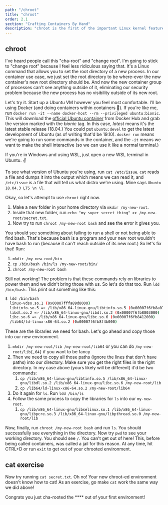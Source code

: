 ```yaml
---
path: "/chroot"
title: "chroot"
order: 2.1
section: "Crafting Containers By Hand"
description: "chroot is the first of the important Linux kernel features that allow us to create contained processes without a whole virtualization layer. Brian shows how to use chroot to restrict a process to a certain file tree."
---
```


## chroot

I've heard people call this "cha-root" and "change root". I'm going to stick to "change root" because I feel less ridiculous saying that. It's a Linux command that allows you to set the root directory of a new process. In our container use case, we just set the root directory to be where-ever the new container's new root directory should be. And now the new container group of processes can't see anything outside of it, eliminating our security problem because the new process has no visibility outside of its new root.

Let's try it. Start up a Ubuntu VM however you feel most comfortable. I'll be using Docker (and doing containers within containers 🤯). If you're like me, run `docker run -it --name docker-host --rm --privileged ubuntu:bionic`. This will download the [official Ubuntu container][ubuntu] from Docker Hub and grab the version marked with the _bionic_ tag. In this case, _latest_ means it's the latest stable release (18.04.) You could put `ubuntu:devel` to get the latest development of Ubuntu (as of writing that'd be 19.10). `docker run` means we're going to run some commands in the container, and the `-it` means we want to make the shell interactive (so we can use it like a normal terminal.)

If you're in Windows and using WSL, just open a new WSL terminal in Ubuntu. ✌️

To see what version of Ubuntu you're using, run `cat /etc/issue`. `cat` reads a file and dumps it into the output which means we can read it, and `/etc/issue` is a file that will tell us what distro we're using. Mine says `Ubuntu 18.04.3 LTS \n \l`.

Okay, so let's attempt to use `chroot` right now.

1. Make a new folder in your home directory via `mkdir /my-new-root`.
1. Inside that new folder, run `echo "my super secret thing" >> /my-new-root/secret.txt`.
1. Now try to run `chroot /my-new-root bash` and see the error it gives you.

You should see something about failing to run a shell or not being able to find bash. That's because bash is a program and your new root wouldn't have bash to run (because it can't reach outside of its new root.) So let's fix that! Run:

1. `mkdir /my-new-root/bin`
1. `cp /bin/bash /bin/ls /my-new-root/bin/`
1. `chroot /my-new-root bash`

Still not working! The problem is that these commands rely on libraries to power them and we didn't bring those with us. So let's do that too. Run `ldd /bin/bash`. This print out something like this:

```bash
$ ldd /bin/bash
  linux-vdso.so.1 (0x00007fffa89d8000)
  libtinfo.so.5 => /lib/x86_64-linux-gnu/libtinfo.so.5 (0x00007f6fb8a07000)
  libdl.so.2 => /lib/x86_64-linux-gnu/libdl.so.2 (0x00007f6fb8803000)
  libc.so.6 => /lib/x86_64-linux-gnu/libc.so.6 (0x00007f6fb8412000)
  /lib64/ld-linux-x86-64.so.2 (0x00007f6fb8f4b000)
```

These are the libraries we need for bash. Let's go ahead and copy those into our new environment.

1. `mkdir /my-new-root/lib /my-new-root/lib64` or you can do `/my-new-root/lib{,64}` if you want to be fancy
1. Then we need to copy all those paths (ignore the lines that don't have paths) into our directory. Make sure you get the right files in the right directory. In my case above (yours likely will be different) it'd be two commands:
   1. `cp /lib/x86_64-linux-gnu/libtinfo.so.5 /lib/x86_64-linux-gnu/libdl.so.2 /lib/x86_64-linux-gnu/libc.so.6 /my-new-root/lib`
   1. `cp /lib64/ld-linux-x86-64.so.2 /my-new-root/lib64`
1. Do it again for `ls`. Run `ldd /bin/ls`
1. Follow the same process to copy the libraries for `ls` into our `my-new-root`.
   1. `cp /lib/x86_64-linux-gnu/libselinux.so.1 /lib/x86_64-linux-gnu/libpcre.so.3 /lib/x86_64-linux-gnu/libpthread.so.0 /my-new-root/lib`

Now, finally, run `chroot /my-new-root bash` and run `ls`. You should successfully see everything in the directory. Now try `pwd` to see your working directory. You should see `/`. You can't get out of here! This, before being called containers, was called a jail for this reason. At any time, hit CTRL+D or run `exit` to get out of your chrooted environment.

## cat exercise

Now try running `cat secret.txt`. Oh no! Your new chroot-ed environment doesn't know how to cat! As an exercise, go make `cat` work the same way we did above!

Congrats you just cha-rooted the \*\*\*\* out of your first environment!

[ubuntu]: https://hub.docker.com/_/ubuntu

